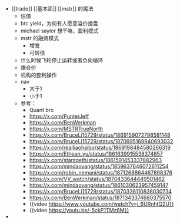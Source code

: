 - [[trade]] [[基本面]] [[mstr]] 的魔法
	- 估值
	- btc yield，为何有人愿意溢价接盘
	- michael saylor 想干嘛，盈利模式
	- mstr 的融资模式
		- 增发
		- 可转债
	- 什么时候飞轮停止运转或者负向循环
	- 爆仓价
	- 机构的套利操作
	- nav
		- 大于1
		- 小于1
	- 参考：
		- Quant bro
		- https://x.com/PunterJeff
		- https://x.com/BenWerkman
		- https://x.com/MSTRTrueNorth
		- https://x.com/BruceLi15729/status/1869159072798581148
		- https://x.com/BruceLi15729/status/1870695169940693032
		- https://x.com/realliaohaibo/status/1869198484580266319
		- https://x.com/Ethean_yu/status/1861639915538374857
		- https://x.com/starzqeth/status/1861591453337882963
		- https://x.com/mindaoyang/status/1859637646072611254
		- https://x.com/robin_nemani/status/1871268864467898376
		- https://x.com/VV_watch/status/1870433644449501462
		- https://x.com/mindaoyang/status/1861030623957459147
		- https://x.com/BruceLi15729/status/1870336110838030734
		- https://x.com/BenWerkman/status/1871343374680375570
		- {{video https://www.youtube.com/watch?v=j_6URnhtQ2U}}
		- {{video https://youtu.be/-5ckP1TMz6M}}
-